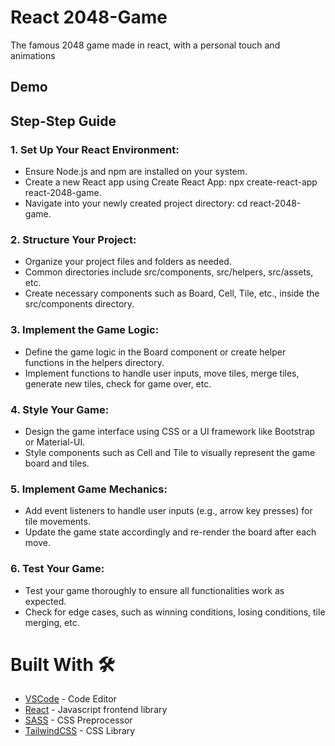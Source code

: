 
# React 2048-Game

The famous 2048 game made in react, with a personal touch and animations


## Demo




## Step-Step Guide

### 1. Set Up Your React Environment:

* Ensure Node.js and npm are installed on your system.
* Create a new React app using Create React App: npx create-react-app react-2048-game.
* Navigate into your newly created project directory: cd react-2048-game.

### 2. Structure Your Project:

* Organize your project files and folders as needed. 
* Common directories include src/components, src/helpers, src/assets, etc.
* Create necessary components such as Board, Cell, Tile, etc., inside the src/components directory.

### 3. Implement the Game Logic:

* Define the game logic in the Board component or create helper functions in the helpers directory.
* Implement functions to handle user inputs, move tiles, merge tiles, generate new tiles, check for game over, etc.

### 4. Style Your Game:

* Design the game interface using CSS or a UI framework like Bootstrap or Material-UI.
* Style components such as Cell and Tile to visually represent the game board and tiles.

### 5. Implement Game Mechanics:

* Add event listeners to handle user inputs (e.g., arrow key presses) for tile movements.
* Update the game state accordingly and re-render the board after each move.

### 6. Test Your Game:

* Test your game thoroughly to ensure all functionalities work as expected.
* Check for edge cases, such as winning conditions, losing conditions, tile merging, etc.

# Built With 🛠️

* [VSCode](https://code.visualstudio.com/) - Code Editor
* [React](https://beta.reactjs.org/) - Javascript frontend library
* [SASS](https://sass-lang.com/) - CSS Preprocessor
* [TailwindCSS](https://tailwindcss.com/docs/installation) - CSS Library